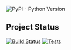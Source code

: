 ![PyPI - Python Version](https://img.shields.io/pypi/pyversions/Django)

## Project Status

[![Build Status](badge)](link)
[![Tests](badge)](link) 
